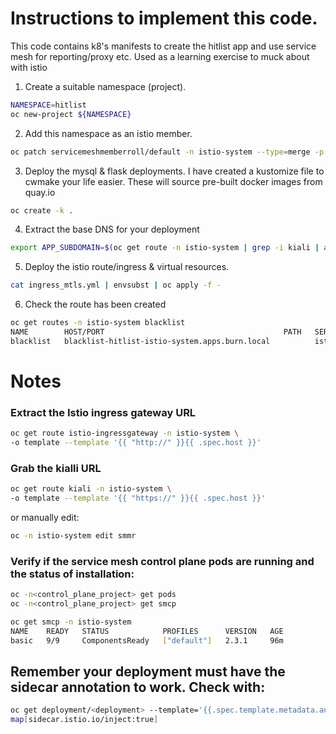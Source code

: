 # Instructions to implement this code.
This code contains k8's manifests to create the hitlist app and use service mesh for reporting/proxy etc.
Used as a learning exercise to muck about with istio

1. Create a suitable namespace (project).
```bash
NAMESPACE=hitlist
oc new-project ${NAMESPACE}
```
2. Add this namespace as an istio member.
```bash
oc patch servicemeshmemberroll/default -n istio-system --type=merge -p '{"spec": {"members": ["hitlist"]}}'
```
3. Deploy the mysql & flask deployments. I have created a kustomize file to cwmake your life easier.  These will source pre-built docker images from quay.io
```bash
oc create -k .
```
4. Extract the base DNS for your deployment
```bash
export APP_SUBDOMAIN=$(oc get route -n istio-system | grep -i kiali | awk '{ print $2 }' | cut -f 2- -d '.')
```
5. Deploy the istio route/ingress & virtual resources.
```bash
cat ingress_mtls.yml | envsubst | oc apply -f -
```
6. Check the route has been created
```bash
oc get routes -n istio-system blacklist
NAME        HOST/PORT                                        PATH   SERVICES               PORT    TERMINATION   WILDCARD
blacklist   blacklist-hitlist-istio-system.apps.burn.local          istio-ingressgateway   http2                 None
```

# Notes
### Extract the Istio ingress gateway URL
```bash
oc get route istio-ingressgateway -n istio-system \
-o template --template '{{ "http://" }}{{ .spec.host }}'
```

### Grab the kialli URL
```bash
oc get route kiali -n istio-system \
-o template --template '{{ "https://" }}{{ .spec.host }}'
```
or manually edit:
```bash
oc -n istio-system edit smmr
```
### Verify if the service mesh control plane pods are running and the status of installation:
```bash
oc -n<control_plane_project> get pods
oc -n<control_plane_project> get smcp

oc get smcp -n istio-system
NAME    READY   STATUS            PROFILES      VERSION   AGE
basic   9/9     ComponentsReady   ["default"]   2.3.1     96m
```
## Remember your deployment must have the sidecar annotation to work.  Check with:
```bash
oc get deployment/<deployment> --template='{{.spec.template.metadata.annotations}}'
map[sidecar.istio.io/inject:true]
```
